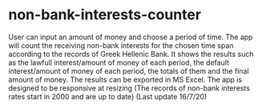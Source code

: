 # non-bank-interests-counter
User can input an amount of money and choose a period of time.
The app will count the receiving non-bank interests for the chosen time span according to the records of Greek Hellenic Bank.
It shows the results such as the lawfull interest/amount of money of each period, the default interest/amount of money of each period, the totals of them and the final amount of money.
The results can be exported in MS Excel.
The app is designed to be responsive at resizing 
(The records of non-bank interests rates start in 2000 and are up to date)
(Last update 16/7/20)

